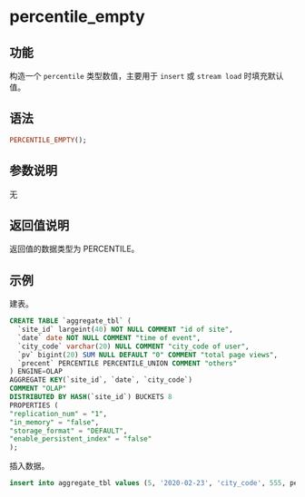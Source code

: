 # percentile_empty

## 功能

构造一个 `percentile` 类型数值，主要用于 `insert` 或 `stream load` 时填充默认值。

## 语法

```Haskell
PERCENTILE_EMPTY();
```

## 参数说明

无

## 返回值说明

返回值的数据类型为 PERCENTILE。

## 示例

建表。

```sql
CREATE TABLE `aggregate_tbl` (
  `site_id` largeint(40) NOT NULL COMMENT "id of site",
  `date` date NOT NULL COMMENT "time of event",
  `city_code` varchar(20) NULL COMMENT "city_code of user",
  `pv` bigint(20) SUM NULL DEFAULT "0" COMMENT "total page views",
  `precent` PERCENTILE PERCENTILE_UNION COMMENT "others"
) ENGINE=OLAP
AGGREGATE KEY(`site_id`, `date`, `city_code`)
COMMENT "OLAP"
DISTRIBUTED BY HASH(`site_id`) BUCKETS 8
PROPERTIES (
"replication_num" = "1",
"in_memory" = "false",
"storage_format" = "DEFAULT",
"enable_persistent_index" = "false"
);
```

插入数据。

```sql
insert into aggregate_tbl values (5, '2020-02-23', 'city_code', 555, percentile_empty());
```
